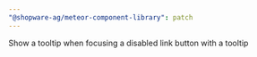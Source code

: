 ```yaml
---
"@shopware-ag/meteor-component-library": patch
---
```


Show a tooltip when focusing a disabled link button with a tooltip
